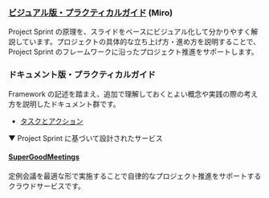 ### [**ビジュアル版・プラクティカルガイド**](https://miro.com/app/board/uXjVMX-zl6s=/) (Miro)

Project Sprint の原理を、スライドをベースにビジュアル化して分かりやすく解説しています。プロジェクトの具体的な立ち上げ方・進め方を説明することで、Project Sprint のフレームワークに沿ったプロジェクト推進をサポートします。

### ドキュメント版・プラクティカルガイド

Framework の記述を踏まえ、追加で理解しておくとよい概念や実践の際の考え方を説明したドキュメント群です。

- [タスクとアクション](/task_and_action.md)


▼ Project Sprint に基づいて設計されたサービス

#### [**SuperGoodMeetings**](https://supergoodmeetings.com/)

定例会議を最適な形で実施することで自律的なプロジェクト推進をサポートするクラウドサービスです。
